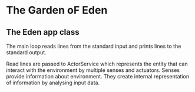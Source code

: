 # The Garden oF Eden

## The Eden app class

The main loop reads lines from the standard input and prints lines to the standard output.

Read lines are passed to ActorService which represents the entity that can interact with the environment by multiple senses and actuators. Senses provide information about environment. They create internal representation of information by analysing input data.

